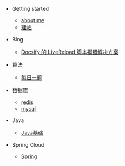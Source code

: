 - Getting started
    - [about me](README.md)
    - [建站](buildDocsify/建站.md)

- Blog
    - [Docsify 的 LiveReload 脚本报错解决方案](blog/LiveReload超时.md)

- 算法
    - [每日一题](algorithm/dailyQuestion.md)

- 数据库
    - [redis](数据库/redis.md)
    - [mysql](数据库/mysql.md)

- Java
    - [Java基础](java/Java基础.md)

- Spring Cloud
    - [Spring](spring/spring.md)


